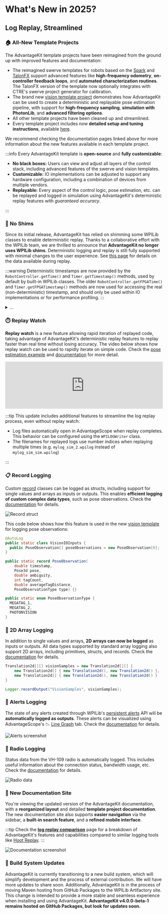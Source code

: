 # What's New in 2025?

<h2 style={{textAlign: "center"}}>Log Replay, Streamlined</h2>

### 🏠 All-New Template Projects

The AdvantageKit template projects have been reimagined from the ground up with improved features and documentation:

- The reimagined swerve templates for robots based on the [Spark](/getting-started/template-projects/spark-swerve-template) and [TalonFX](/getting-started/template-projects/talonfx-swerve-template) support advanced features like **high-frequency odometry**, **on-controller feedback loops**, and **automated characterization routines**. The TalonFX version of the template now optionally integrates with CTRE's swerve project generator for calibration.
- The brand new [vision template project](/getting-started/template-projects/vision-template) demonstrates how AdvantageKit can be used to create a deterministic and replayable pose estimation pipeline, with support for **high-frequency sampling**, **simulation with PhotonLib**, and **advanced filtering options**.
- All other template projects have been cleaned up and streamlined.
- Every template project includes now **detailed setup and tuning instructions**, available [here](/category/template-projects).

We recommend checking the documentation pages linked above for more information about the new features available in each template project.

:::info
Every AdvantageKit template is **open-source** and **fully customizable**:

- **No black boxes:** Users can view and adjust all layers of the control stack, including advanced features of the swerve and vision templates.
- **Customizable:** IO implementations can be adjusted to support any hardware configuration, including a combination of devices from multiple vendors.
- **Replayable:** Every aspect of the control logic, pose estimation, etc. can be replayed and logged in simulation using AdvantageKit's deterministic replay features with _guaranteed accuracy_.

:::

### 🎉 No Shims

Since its initial release, AdvantageKit has relied on shimming some WPILib classes to enable deterministic replay. Thanks to a collaborative effort with the WPILib team, we are thrilled to announce that **AdvantageKit no longer uses WPILib shims**. Deterministic logging and replay is still fully supported with minimal changes to the user experience. See [this page](/data-flow/built-in-logging) for details on the data available during replay.

:::warning
Deterministic timestamps are now provided by the `RobotController.getTime()` and `Timer.getTimestamp()` methods, used by default by built-in WPILib classes. The older `RobotController.getFPGATime()` and `Timer.getFPGATimestamp()` methods are now used for accessing the real (non-deterministic) timestamp, and should only be used within IO implementations or for performance profiling.
:::

<details>
<summary>...</summary>

![No shims](./img/no-shims.gif)

</details>

### ⏱️ Replay Watch

**Replay watch** is a new feature allowing rapid iteration of replayed code, taking advantage of AdvantageKit's deterministic replay features to replay faster than real time without losing accuracy. The video below shows how replay watch can be used to rapidly iterate on simple code. Check the [pose estimation example](/getting-started/what-is-advantagekit/example-rapid-iteration) and [documentation](/getting-started/replay-watch) for more detail.

<iframe width="100%" style={{"aspect-ratio": "16 / 9"}} src="https://www.youtube.com/embed/TYRNqW8SrkE" title="AdvantageKit Replay Watch Demo (Simple)" frameborder="0" allow="accelerometer; autoplay; clipboard-write; encrypted-media; gyroscope; picture-in-picture; web-share" referrerpolicy="strict-origin-when-cross-origin" allowfullscreen></iframe>

:::tip
This update includes additional features to streamline the log replay process, even without replay watch:

- Log files automatically open in AdvantageScope when replay completes. This behavior can be configured using the `WPILOGWriter` class.
- The filenames for replayed logs use number indices when replaying multiple times (e.g. `mylog_sim_2.wpilog` instead of `mylog_sim_sim.wpilog`)

:::

### 📋 Record Logging

Custom [record](https://www.baeldung.com/java-record-keyword) classes can be logged as structs, including support for single values and arrays as inputs or outputs. This enables **efficient logging of custom complex data types**, such as pose observations. Check the [documentation](/data-flow/supported-types#records) for details.

![Record struct](./img/record-struct.png)

This code below shows how this feature is used in the new [vision template](/getting-started/template-projects/vision-template) for logging pose observations:

```java
@AutoLog
public static class VisionIOInputs {
  public PoseObservation[] poseObservations = new PoseObservation[0];
}

public static record PoseObservation(
    double timestamp,
    Pose3d pose,
    double ambiguity,
    int tagCount,
    double averageTagDistance,
    PoseObservationType type) {}

public static enum PoseObservationType {
  MEGATAG_1,
  MEGATAG_2,
  PHOTONVISION
}
```

### 🔢 2D Array Logging

In addition to single values and arrays, **2D arrays can now be logged** as inputs or outputs. All data types supported by standard array logging also support 2D arrays, including primitives, structs, and records. Check the [documentation](/data-flow/supported-types) for details.

```java
Translation2d[][] visionSamples = new Translation2d[][] {
    new Translation2d[] { new Translation2d(), new Translation2d() },
    new Translation2d[] { new Translation2d(), new Translation2d() }
}

Logger.recordOutput("VisionSamples", visionSamples);
```

### 🚨 Alerts Logging

The state of any alerts created through WPILib's [persistent alerts](https://docs.wpilib.org/en/latest/docs/software/telemetry/persistent-alerts.html) API will be **automatically logged as outputs**. These alerts can be visualized using AdvantageScope's 📉 [Line Graph](https://docs.advantagescope.org/tab-reference/line-graph) tab. Check the [documentation](/data-flow/built-in-logging#alerts) for details.

![Alerts screenshot](../data-flow/img/alerts-1.png)

### 📡 Radio Logging

Status data from the VH-109 radio is automatically logged. This includes useful information about the connection status, bandwidth usage, etc. Check the [documentation](/data-flow/built-in-logging#radio-status) for details.

![Radio data](../data-flow/img/radio-1.png)

### 📖 New Documentation Site

You're viewing the updated version of the AdvantageKit documentation, with a **reorganized layout** and detailed **template project documentation**. The new documentation site also supports **easier navigation** via the sidebar, a **built-in search feature**, and a **refined mobile interface**.

:::tip
Check the [**log replay comparison**](/getting-started/what-is-advantagekit/log-replay-comparison) page for a breakdown of AdvantageKit's features and capabilities compared to similar logging tools like [Hoot Replay](https://v6.docs.ctr-electronics.com/en/latest/docs/yearly-changes/yearly-changelog.html#hoot-replay).
:::

![Documentation screenshot](./img/docs-screenshot.png)

### 🚧 Build System Updates

AdvantageKit is currently transitioning to a new build system, which will simplify development and the process of external contribution. We will have more updates to share soon. Additionally, AdvantageKit is in the process of moving Maven hosting from GitHub Packages to the WPILib Artifactory site. This change is intended to provide a more stable and seamless experience when installing and using AdvantageKit. **AdvantageKit v4.0.0-beta-1 remains hosted on GitHub Packages, but look for updates soon.**

